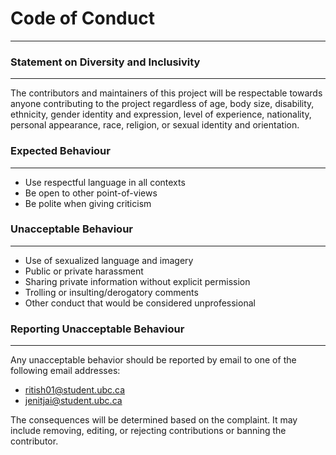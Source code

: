 # Code of Conduct
***
### Statement on Diversity and Inclusivity
***
The contributors and maintainers of this project will be respectable towards anyone contributing to the project regardless of age, body size, disability, ethnicity, gender identity and expression, level of experience, nationality, personal appearance, race, religion, or sexual identity and orientation.

### Expected Behaviour
***
- Use respectful language in all contexts
- Be open to other point-of-views
- Be polite when giving criticism

### Unacceptable Behaviour
***
- Use of sexualized language and imagery
- Public or private harassment 
- Sharing private information without explicit permission
- Trolling or insulting/derogatory comments
- Other conduct that would be considered unprofessional

### Reporting Unacceptable Behaviour
***
Any unacceptable behavior should be reported by email to one of the following email addresses:


- <ritish01@student.ubc.ca>
- <jenitjai@student.ubc.ca>

 The consequences will be determined based on the complaint. It may include removing, editing, or rejecting contributions or banning the contributor.
